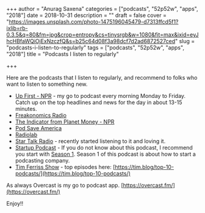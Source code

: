 +++
author = "Anurag Saxena"
categories = ["podcasts", "52p52w", "apps", "2018"]
date = 2018-10-31
description = ""
draft = false
cover = "https://images.unsplash.com/photo-1475196045479-d7313ffcd5f1?ixlib=rb-0.3.5&q=80&fm=jpg&crop=entropy&cs=tinysrgb&w=1080&fit=max&ixid=eyJhcHBfaWQiOjExNzczfQ&s=b25c64d08f3a98dcf7d2ad6872527ced"
slug = "podcasts-i-listen-to-regularly"
tags = ["podcasts", "52p52w", "apps", "2018"]
title = "Podcasts I listen to regularly"

+++


Here are the podcasts that I listen to regularly, and recommend to folks who want to listen to something new.

* [Up First - NPR](https://www.npr.org/podcasts/510318/up-first) - my go to podcast every morning Monday to Friday. Catch up on the top headlines and news for the day in about 13-15 minutes.
* [Freakonomics Radio](http://freakonomics.com/)
* [The Indicator from Planet Money - NPR](https://www.npr.org/podcasts/510325/the-indicator-from-planet-money)
* [Pod Save America](https://crooked.com/podcast-series/pod-save-america/)
* [Radiolab](https://www.wnycstudios.org/shows/radiolab)
* [Star Talk Radio](https://www.startalkradio.net/) - recently started listening to it and loving it.
* [Startup Podcast](https://www.gimletmedia.com/startup) - If you do not know about this podcast, I recommend you start with [Season 1](https://www.gimletmedia.com/startup/1-how-not-to-pitch-a-billionaire#episode-player). Season 1 of this podcast is about how to start a podcasting company.
* [Tim Ferriss Show](https://tim.blog/podcast/) - top episodes here: [https://tim.blog/top-10-podcasts/](https://tim.blog/top-10-podcasts/)

As always Overcast is my go to podcast app. [https://overcast.fm/](https://overcast.fm/)

Enjoy!!



